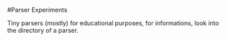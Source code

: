 #Parser Experiments

Tiny parsers (mostly) for educational purposes, for informations, look into the directory of a parser. 
